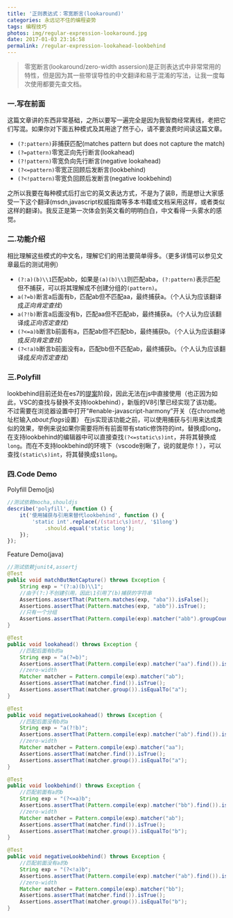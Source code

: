 ```yaml
---
title: '正则表达式：零宽断言(lookaround)'
categories: 永远记不住的编程姿势
tags: 编程技巧
photos: img/regular-expression-lookaround.jpg
date: 2017-01-03 23:16:58
permalink: /regular-expression-lookahead-lookbehind
---
```



> 零宽断言(lookaround/zero-width assersion)是正则表达式中非常常用的特性，但是因为其一些带误导性的中文翻译和易于混淆的写法，让我一度每次使用都要先查文档。

### 一.写在前面
这篇文章讲的东西非常基础，之所以要写一遍完全是因为我智商经常离线，老把它们写混。如果你对下面五种模式及其用途了然于心，请不要浪费时间读这篇文章。
- `(?:pattern)`非捕获匹配(matches pattern but does not capture the match)
- `(?=pattern)`零宽正向先行断言(lookahead)
- `(?!pattern)`零宽负向先行断言(negative lookahead)
- `(?<=pattern)`零宽正回顾后发断言(lookbehind)
- `(?<!pattern)`零宽负回顾后发断言(negative lookbehind)

之所以我要在每种模式后打出它的英文表达方式，不是为了装B，而是想让大家感受一下这个翻译(msdn,javascript权威指南等多本书籍或文档采用这样，或者类似这样的翻译)。我反正是第一次体会到英文看的明明白白，中文看得一头雾水的感觉。

<!-- more -->

### 二.功能介绍
相比理解这些模式的中文名，理解它们的用法要简单得多。（更多详情可以参见文章最后的测试用例）
- `(?:a)(b)\\1`匹配abb，如果是`(a)(b)\\1`则匹配aba，`(?:pattern)`表示匹配但不捕获，可以将其理解成不创建分组的`(pattern)`。
- `a(?=b)`断言a后面有b，匹配ab但不匹配aa，最终捕获a。（个人认为应该翻译成*正向肯定查找*）
- `a(?!b)`断言a后面没有b，匹配aa但不匹配ab，最终捕获a。（个人认为应该翻译成*正向否定查找*）
- `(?<=a)b`断言b前面有a，匹配ab但不匹配bb，最终捕获b。（个人认为应该翻译成*反向肯定查找*）
- `(?<!a)b`断言b前面没有a，匹配bb但不匹配ab，最终捕获b。（个人认为应该翻译成*反向否定查找*）

### 三.Polyfill
lookbehind目前还处在es7的[提案](https://github.com/goyakin/es-regexp-lookbehind)阶段，因此无法在js中直接使用（也正因为如此，VSC的查找与替换不支持lookbehind），新版的V8引擎已经实现了该功能。不过需要在浏览器设置中打开“#enable-javascript-harmony”开关（在chrome地址栏输入*about:flags*设置）
在js实现该功能之前，可以使用捕获与引用来达成类似的效果，举例来说如果你需要将所有前面带有static修饰符的int，替换成long，在支持lookbehind的编辑器中可以直接查找`(?<=static\s)int`，并将其替换成`long`。而在不支持lookbehind的环境下（vscode别瞅了，说的就是你！），可以查找`(static\s)int`，将其替换成`$1long`。

### 四.Code Demo
Polyfill Demo(js)
```javascript
//测试依赖mocha,shouldjs
describe('polyfill', function () {
    it('使用捕获与引用来替代lookbehind', function () {
        'static int'.replace(/(static\s)int/, '$1long')
            .should.equal('static long');
    });
});
```

Feature Demo(java)
```java
//测试依赖junit4,assertj
@Test
public void matchButNotCapture() throws Exception {
    String exp = "(?:a)(b)\\1";
    //由于(?:)不创建引用，因此\1引用了(b)捕获的字符串
    Assertions.assertThat(Pattern.matches(exp, "aba")).isFalse();
    Assertions.assertThat(Pattern.matches(exp, "abb")).isTrue();
    //只有一个分组
    Assertions.assertThat(Pattern.compile(exp).matcher("abb").groupCount()).isEqualTo(1);
}

@Test
public void lookahead() throws Exception {
    //匹配后面有b的a
    String exp = "a(?=b)";
    Assertions.assertThat(Pattern.compile(exp).matcher("aa").find()).isFalse();
    //zero-width
    Matcher matcher = Pattern.compile(exp).matcher("ab");
    Assertions.assertThat(matcher.find()).isTrue();
    Assertions.assertThat(matcher.group()).isEqualTo("a");
}

@Test
public void negativeLookahead() throws Exception {
    //匹配后面没有b的a
    String exp = "a(?!b)";
    Assertions.assertThat(Pattern.compile(exp).matcher("ab").find()).isFalse();
    //zero-width
    Matcher matcher = Pattern.compile(exp).matcher("aa");
    Assertions.assertThat(matcher.find()).isTrue();
    Assertions.assertThat(matcher.group()).isEqualTo("a");
}

@Test
public void lookbehind() throws Exception {
    //匹配前面有a的b
    String exp = "(?<=a)b";
    Assertions.assertThat(Pattern.compile(exp).matcher("bb").find()).isFalse();
    //zero-width
    Matcher matcher = Pattern.compile(exp).matcher("ab");
    Assertions.assertThat(matcher.find()).isTrue();
    Assertions.assertThat(matcher.group()).isEqualTo("b");
}

@Test
public void negativeLookbehind() throws Exception {
    //匹配前面没有a的b
    String exp = "(?<!a)b";
    Assertions.assertThat(Pattern.compile(exp).matcher("ab").find()).isFalse();
    //zero-width
    Matcher matcher = Pattern.compile(exp).matcher("bb");
    Assertions.assertThat(matcher.find()).isTrue();
    Assertions.assertThat(matcher.group()).isEqualTo("b");
}
```

